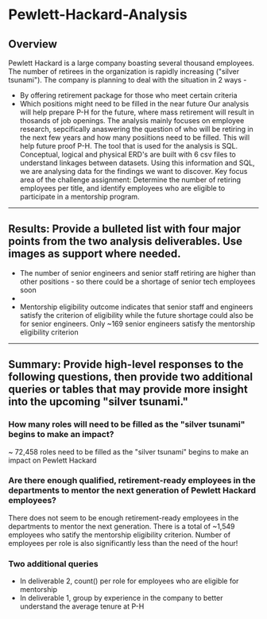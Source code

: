 # Pewlett-Hackard-Analysis

## Overview
Pewlett Hackard is a large company boasting several thousand employees. The number of retirees in the organization is rapidly increasing ("silver tsunami"). The company is planning to deal with the situation in 2 ways - 
* By offering retirement package for those who meet certain criteria
* Which positions might need to be filled in the near future
Our analysis will help prepare P-H for the future, where mass retirement will result in thosands of job openings. The analysis mainly focuses on employee research, sepcifically anaswering the question of who will be retiring in the next few years and how many posiitions need to be filled. This will help future proof P-H. 
The tool that is used for the analysis is SQL. Conceptual, logical and physical ERD's are built with 6 csv files to understand linkages between datasets. Using this information and SQL, we are analysing data for the findings we want to discover.
Key focus area of the challenge assignment: Determine the number of retiring employees per title, and identify employees who are eligible to participate in a mentorship program.

---

## Results: Provide a bulleted list with four major points from the two analysis deliverables. Use images as support where needed.

* The number of senior engineers and senior staff retiring are higher than other positions - so there could be a shortage of senior tech employees soon
* 
* Mentorship eligibility outcome indicates that senior staff and engineers satisfy the criterion of eligibility while the future shortage could also be for senior engineers. Only ~169 senior engineers satisfy the mentorship eligibility criterion

---

## Summary: Provide high-level responses to the following questions, then provide two additional queries or tables that may provide more insight into the upcoming "silver tsunami."
### How many roles will need to be filled as the "silver tsunami" begins to make an impact?
~ 72,458 roles need to be filled as the "silver tsunami" begins to make an impact on Pewlett Hackard
### Are there enough qualified, retirement-ready employees in the departments to mentor the next generation of Pewlett Hackard employees?
There does not seem to be enough retirement-ready employees in the departments to mentor the next generation. There is a total of ~1,549 employees who satify the mentorship eligibility criterion. Number of employees per role is also significantly less than the need of the hour!
### Two additional queries
* In deliverable 2, count() per role for employees who are eligible for mentorship
* In deliverable 1, group by experience in the company to better understand the average tenure at P-H
